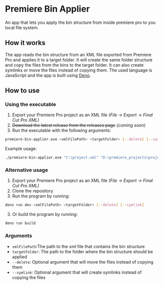 # Premiere Bin Applier
An app that lets you apply the bin structure from inside premiere pro to you local file system.

## How it works
The app reads the bin structure from an XML file exported from Premiere Pro and applies it to a target folder.
It will create the same folder structure and copy the files from the bins to the target folder.
It can also create symlinks or move the files instead of copying them.
The used language is JavaScript and the app is built using [Deno](https://deno.com).

## How to use
### Using the executable
1. Export your Premiere Pro project as an XML file _(File -> Export -> Final Cut Pro XML)_
2. ~~Download the latest release from the releases page~~ _(coming soon)_
3. Run the executable with the following arguments:
```bash
premiere-bin-applier.exe <xmlFilePath> <targetFolder> [--delete] [--symlink]
```
Example usage:
```bash
./premiere-bin-applier.exe "C:\project.xml" "D:\premiere_projects\project\src" --delete
```

### Alternative usage
1. Export your Premiere Pro project as an XML file _(File -> Export -> Final Cut Pro XML)_
2. Clone the repository
3. Run the program by running:
```bash
deno run dev <xmlFilePath> <targetFolder> [--delete] [--symlink]
```
3. Or build the program by running:
```bash
deno run build
```

### Arguments
- ```xmlFilePath```:The path to the xml file that contains the bin structure
- ```targetFolder```: The path to the folder where the bin structure should be applied
- ```--delete```: Optional argument that will move the files instead of copying them
- ```--symlink```: Optional argument that will create symlinks instead of copying the files